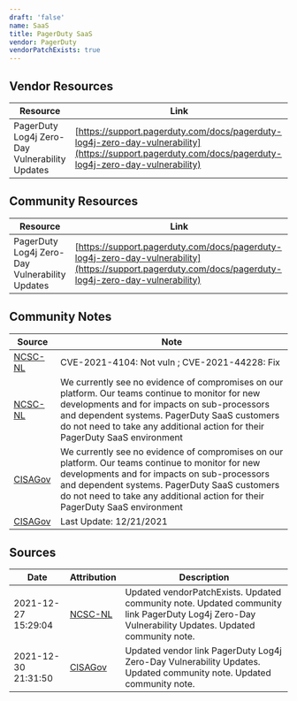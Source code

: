 ```yaml
---
draft: 'false'
name: SaaS
title: PagerDuty SaaS
vendor: PagerDuty
vendorPatchExists: true
---
```


## Vendor Resources
| Resource | Link |
| --- | --- |
| PagerDuty Log4j Zero-Day Vulnerability Updates | [https://support.pagerduty.com/docs/pagerduty-log4j-zero-day-vulnerability](https://support.pagerduty.com/docs/pagerduty-log4j-zero-day-vulnerability) |

## Community Resources
| Resource | Link |
| --- | --- |
| PagerDuty Log4j Zero-Day Vulnerability Updates | [https://support.pagerduty.com/docs/pagerduty-log4j-zero-day-vulnerability](https://support.pagerduty.com/docs/pagerduty-log4j-zero-day-vulnerability) |

## Community Notes
| Source | Note |
| --- | --- |
| [NCSC-NL](https://github.com/NCSC-NL/log4shell/blob/main/software/README.md) | CVE-2021-4104: Not vuln ; CVE-2021-44228: Fix </ul> |
| [NCSC-NL](https://github.com/NCSC-NL/log4shell/blob/main/software/README.md) | We currently see no evidence of compromises on our platform. Our teams continue to monitor for new developments and for impacts on sub-processors and dependent systems. PagerDuty SaaS customers do not need to take any additional action for their PagerDuty SaaS environment |
| [CISAGov](https://raw.githubusercontent.com/cisagov/log4j-affected-db/develop/README.md) | We currently see no evidence of compromises on our platform. Our teams continue to monitor for new developments and for impacts on sub-processors and dependent systems. PagerDuty SaaS customers do not need to take any additional action for their PagerDuty SaaS environment |
| [CISAGov](https://raw.githubusercontent.com/cisagov/log4j-affected-db/develop/README.md) | Last Update: 12/21/2021 |

## Sources
| Date | Attribution | Description |
| --- | --- | --- |
| 2021-12-27 15:29:04 | [NCSC-NL](https://github.com/NCSC-NL/log4shell/blob/main/software/README.md) | Updated vendorPatchExists. Updated community note. Updated community link PagerDuty Log4j Zero-Day Vulnerability Updates. Updated community note.  |
| 2021-12-30 21:31:50 | [CISAGov](https://raw.githubusercontent.com/cisagov/log4j-affected-db/develop/README.md) | Updated vendor link PagerDuty Log4j Zero-Day Vulnerability Updates. Updated community note. Updated community note.  |
